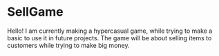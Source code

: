 # SellGame
Hello! I am currently making a hypercasual game, while trying to make a basic to use it in future projects. The game will be about selling items to customers while trying to make big money.
